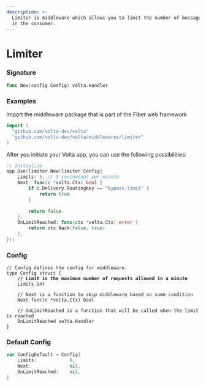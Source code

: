 ```yaml
---
description: >-
  Limiter is middleware which allows you to limit the number of messages passed
  in the consumer.
---
```


# Limiter

### Signature

```go
func New(config Config) volta.Handler
```

### Examples

Import the middleware package that is part of the Fiber web framework

```go
import (
  "github.com/volta-dev/volta"
  "github.com/volta-dev/volta/middlewares/limiter"
)
```

After you initiate your Volta app, you can use the following possibilities:

```go
// Initialize
app.Use(limiter.New(limiter.Config{
	Limits: 5, // 5 consumings per minute
	Next: func(c *volta.Ctx) bool {
		if c.Delivery.RoutingKey == "bypass.limit" {
			return true
		}
		
		return false
	},
	OnLimitReached: func(ctx *volta.Ctx) error {
		return ctx.Nack(false, true)
	},
}))
```

### Config

<pre class="language-go"><code class="lang-go">// Config defines the config for middleware.
type Config struct {
<strong>    // Limit is the maximum number of requests allowed in a minute
</strong>    Limits int
    
    // Next is a function to skip middleware based on some condition
    Next func(c *volta.Ctx) bool
    
    // OnLimitReached is a function that will be called when the limit is reached
    OnLimitReached volta.Handler
}
</code></pre>

### Default Config

```go
var ConfigDefault = Config{
    Limits:            0,
    Next:              nil,
    OnLimitReached:    nil,
}
```

